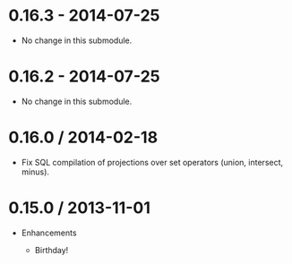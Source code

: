# 0.16.3 - 2014-07-25

* No change in this submodule.

# 0.16.2 - 2014-07-25

* No change in this submodule.

# 0.16.0 / 2014-02-18

* Fix SQL compilation of projections over set operators (union, intersect,
  minus).

# 0.15.0 / 2013-11-01

* Enhancements

  * Birthday!
